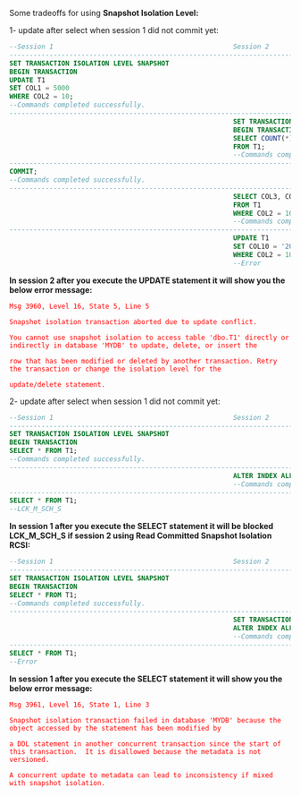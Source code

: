 <p>Some tradeoffs for using <b>Snapshot Isolation Level:</b></p>
<p>1- update after select when session 1 did not commit yet:</p>

```SQL
--Session 1                                             Session 2
--------------------------------------------------------------------------------------------------------
SET TRANSACTION ISOLATION LEVEL SNAPSHOT
BEGIN TRANSACTION
UPDATE T1
SET COL1 = 5000
WHERE COL2 = 10;
--Commands completed successfully.
--------------------------------------------------------------------------------------------------------
                                                        SET TRANSACTION ISOLATION LEVEL SNAPSHOT
                                                        BEGIN TRANSACTION
                                                        SELECT COUNT(*)
                                                        FROM T1;
                                                        --Commands completed successfully.
--------------------------------------------------------------------------------------------------------
COMMIT;
--Commands completed successfully.
--------------------------------------------------------------------------------------------------------
                                                        SELECT COL3, COL4, COL5, COL6, COL7
                                                        FROM T1
                                                        WHERE COL2 = 10;
                                                        --Commands completed successfully.      
--------------------------------------------------------------------------------------------------------
                                                        UPDATE T1
                                                        SET COL10 = '2000-01-01 01:10:20'
                                                        WHERE COL2 = 10;
                                                        --Error
```
**In session 2 after you execute the UPDATE statement it will show you the below error message:**

<p><code style="color : red">Msg 3960, Level 16, State 5, Line 5</code></p>
<p><code style="color :red">Snapshot isolation transaction aborted due to update conflict.</code></p>
<p><code style="color : red">You cannot use snapshot isolation to access table 'dbo.T1' directly or indirectly in database 'MYDB' to update, delete, or insert the</code></p>
<p><code style="color : red">row that has been modified or deleted by another transaction. Retry the transaction or change the isolation level for the</code></p>
<p><code style="color : red">update/delete statement.</code></p>

<p>2- update after select when session 1 did not commit yet:</p>

```SQL
--Session 1                                             Session 2
--------------------------------------------------------------------------------------------------------
SET TRANSACTION ISOLATION LEVEL SNAPSHOT
BEGIN TRANSACTION
SELECT * FROM T1;
--Commands completed successfully.
--------------------------------------------------------------------------------------------------------
                                                        ALTER INDEX ALL ON T1 REBUILD WITH (ONLINE = ON);
                                                        --Commands completed successfully.
--------------------------------------------------------------------------------------------------------
SELECT * FROM T1;
--LCK_M_SCH_S                     
```
**In session 1 after you execute the SELECT statement it will be blocked LCK_M_SCH_S if session 2 using Read Committed Snapshot Isolation RCSI:**

```SQL
--Session 1                                             Session 2
--------------------------------------------------------------------------------------------------------
SET TRANSACTION ISOLATION LEVEL SNAPSHOT
BEGIN TRANSACTION
SELECT * FROM T1;
--Commands completed successfully.
--------------------------------------------------------------------------------------------------------
                                                        SET TRANSACTION ISOLATION LEVEL SNAPSHOT
                                                        ALTER INDEX ALL ON T1 REBUILD WITH (ONLINE = ON);
                                                        --Commands completed successfully.
--------------------------------------------------------------------------------------------------------
SELECT * FROM T1;
--Error                   
```

**In session 1 after you execute the SELECT statement it will show you the below error message:**

<p><code style="color : red">Msg 3961, Level 16, State 1, Line 3</code></p>
<p><code style="color : red">Snapshot isolation transaction failed in database 'MYDB' because the object accessed by the statement has been modified by</code></p> 
<p><code style="color : red">a DDL statement in another concurrent transaction since the start of this transaction.  It is disallowed because the metadata is not versioned.</code></p> 
<p><code style="color : red">A concurrent update to metadata can lead to inconsistency if mixed with snapshot isolation.</code></p>

